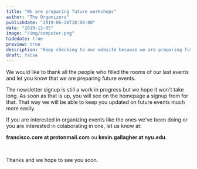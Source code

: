 ```yaml
---
title: "We are preparing future workshops"
author: "The Organizers"
publishdate: "2019-06-28T18:00:00"
date: "2019-12-05"
image: "/img/computer.png"
hidedate: true
preview: true
description: "Keep checking to our website because we are preparing future workshops. If you would be interested in hosting or helping with one, let us know. For contacts click on 'read more'"
draft: false
---
```


We would like to thank all the people who filled the rooms of our last events and let you know that we are preparing future events.

The newsletter signup is still a work in progress but we hope it won't take long. As soon as that is up, you will see on the homepage a signup from for that. That way we will be able to keep you updated on future events much more easily.

If you are interested in organizing events like the ones we've been doing or you are interested in colaborating in one, let us know at:

**francisco.core at protonmail.com** ou **kevin.gallagher at nyu.edu**.

 

Thanks and we hope to see you soon.
